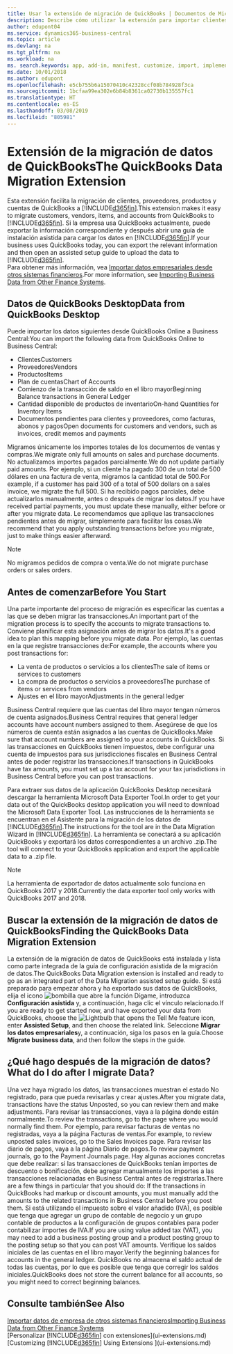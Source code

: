 ```yaml
---
title: Usar la extensión de migración de QuickBooks | Documentos de Microsoft
description: Describe cómo utilizar la extensión para importar clientes, proveedores, elementos y cuentas de QuickBooks Desktop a Business Central.
author: edupont04
ms.service: dynamics365-business-central
ms.topic: article
ms.devlang: na
ms.tgt_pltfrm: na
ms.workload: na
ms. search.keywords: app, add-in, manifest, customize, import, implement
ms.date: 10/01/2018
ms.author: edupont
ms.openlocfilehash: e5cb755b6a15070410c42328ccf08b784928f3ca
ms.sourcegitcommit: 1bcfaa99ea302e6b84b8361ca02730b135557fc1
ms.translationtype: HT
ms.contentlocale: es-ES
ms.lasthandoff: 03/08/2019
ms.locfileid: "805981"
---
```

# <a name="the-quickbooks-data-migration-extension"></a><span data-ttu-id="71b0b-103">Extensión de la migración de datos de QuickBooks</span><span class="sxs-lookup"><span data-stu-id="71b0b-103">The QuickBooks Data Migration Extension</span></span>
<span data-ttu-id="71b0b-104">Esta extensión facilita la migración de clientes, proveedores, productos y cuentas de QuickBooks a [!INCLUDE[d365fin](includes/d365fin_md.md)].</span><span class="sxs-lookup"><span data-stu-id="71b0b-104">This extension makes it easy to migrate customers, vendors, items, and accounts from QuickBooks to [!INCLUDE[d365fin](includes/d365fin_md.md)].</span></span> <span data-ttu-id="71b0b-105">Si la empresa usa QuickBooks actualmente, puede exportar la información correspondiente y después abrir una guía de instalación asistida para cargar los datos en [!INCLUDE[d365fin](includes/d365fin_md.md)].</span><span class="sxs-lookup"><span data-stu-id="71b0b-105">If your business uses QuickBooks today, you can export the relevant information and then open an assisted setup guide to upload the data to [!INCLUDE[d365fin](includes/d365fin_md.md)].</span></span>  
<span data-ttu-id="71b0b-106">Para obtener más información, vea [Importar datos empresariales desde otros sistemas financieros](across-import-data-configuration-packages.md).</span><span class="sxs-lookup"><span data-stu-id="71b0b-106">For more information, see [Importing Business Data from Other Finance Systems](across-import-data-configuration-packages.md).</span></span>

## <a name="data-from-quickbooks-desktop"></a><span data-ttu-id="71b0b-107">Datos de QuickBooks Desktop</span><span class="sxs-lookup"><span data-stu-id="71b0b-107">Data from QuickBooks Desktop</span></span>
 
<span data-ttu-id="71b0b-108">Puede importar los datos siguientes desde QuickBooks Online a Business Central:</span><span class="sxs-lookup"><span data-stu-id="71b0b-108">You can import the following data from QuickBooks Online to Business Central:</span></span>

- <span data-ttu-id="71b0b-109">Clientes</span><span class="sxs-lookup"><span data-stu-id="71b0b-109">Customers</span></span>  
- <span data-ttu-id="71b0b-110">Proveedores</span><span class="sxs-lookup"><span data-stu-id="71b0b-110">Vendors</span></span>  
- <span data-ttu-id="71b0b-111">Productos</span><span class="sxs-lookup"><span data-stu-id="71b0b-111">Items</span></span>  
- <span data-ttu-id="71b0b-112">Plan de cuentas</span><span class="sxs-lookup"><span data-stu-id="71b0b-112">Chart of Accounts</span></span>  
- <span data-ttu-id="71b0b-113">Comienzo de la transacción de saldo en el libro mayor</span><span class="sxs-lookup"><span data-stu-id="71b0b-113">Beginning Balance transactions in General Ledger</span></span>  
- <span data-ttu-id="71b0b-114">Cantidad disponible de productos de inventario</span><span class="sxs-lookup"><span data-stu-id="71b0b-114">On-hand Quantities for Inventory Items</span></span>  
- <span data-ttu-id="71b0b-115">Documentos pendientes para clientes y proveedores, como facturas, abonos y pagos</span><span class="sxs-lookup"><span data-stu-id="71b0b-115">Open documents for customers and vendors, such as invoices, credit memos and payments</span></span>  

<span data-ttu-id="71b0b-116">Migramos únicamente los importes totales de los documentos de ventas y compras.</span><span class="sxs-lookup"><span data-stu-id="71b0b-116">We migrate only full amounts on sales and purchase documents.</span></span> <span data-ttu-id="71b0b-117">No actualizamos importes pagados parcialmente.</span><span class="sxs-lookup"><span data-stu-id="71b0b-117">We do not update partially paid amounts.</span></span> <span data-ttu-id="71b0b-118">Por ejemplo, si un cliente ha pagado 300 de un total de 500 dólares en una factura de venta, migramos la cantidad total de 500.</span><span class="sxs-lookup"><span data-stu-id="71b0b-118">For example, if a customer has paid 300 of a total of 500 dollars on a sales invoice, we migrate the full 500.</span></span> <span data-ttu-id="71b0b-119">Si ha recibido pagos parciales, debe actualizarlos manualmente, antes o después de migrar los datos.</span><span class="sxs-lookup"><span data-stu-id="71b0b-119">If you have received partial payments, you must update these manually, either before or after you migrate data.</span></span> <span data-ttu-id="71b0b-120">Le recomendamos que aplique las transacciones pendientes antes de migrar, simplemente para facilitar las cosas.</span><span class="sxs-lookup"><span data-stu-id="71b0b-120">We recommend that you apply outstanding transactions before you migrate, just to make things easier afterward.</span></span>

> [!NOTE]
> <span data-ttu-id="71b0b-121">No migramos pedidos de compra o venta.</span><span class="sxs-lookup"><span data-stu-id="71b0b-121">We do not migrate purchase orders or sales orders.</span></span>

## <a name="before-you-start"></a><span data-ttu-id="71b0b-122">Antes de comenzar</span><span class="sxs-lookup"><span data-stu-id="71b0b-122">Before You Start</span></span>
<span data-ttu-id="71b0b-123">Una parte importante del proceso de migración es especificar las cuentas a las que se deben migrar las transacciones.</span><span class="sxs-lookup"><span data-stu-id="71b0b-123">An important part of the migration process is to specify the accounts to migrate transactions to.</span></span> <span data-ttu-id="71b0b-124">Conviene planificar esta asignación antes de migrar los datos.</span><span class="sxs-lookup"><span data-stu-id="71b0b-124">It's a good idea to plan this mapping before you migrate data.</span></span> <span data-ttu-id="71b0b-125">Por ejemplo, las cuentas en la que registre transacciones de:</span><span class="sxs-lookup"><span data-stu-id="71b0b-125">For example, the accounts where you post transactions for:</span></span>

- <span data-ttu-id="71b0b-126">La venta de productos o servicios a los clientes</span><span class="sxs-lookup"><span data-stu-id="71b0b-126">The sale of items or services to customers</span></span>  
- <span data-ttu-id="71b0b-127">La compra de productos o servicios a proveedores</span><span class="sxs-lookup"><span data-stu-id="71b0b-127">The purchase of items or services from vendors</span></span>  
- <span data-ttu-id="71b0b-128">Ajustes en el libro mayor</span><span class="sxs-lookup"><span data-stu-id="71b0b-128">Adjustments in the general ledger</span></span>  

<span data-ttu-id="71b0b-129">Business Central requiere que las cuentas del libro mayor tengan números de cuenta asignados.</span><span class="sxs-lookup"><span data-stu-id="71b0b-129">Business Central requires that general ledger accounts have account numbers assigned to them.</span></span> <span data-ttu-id="71b0b-130">Asegúrese de que los números de cuenta están asignados a las cuentas de QuickBooks.</span><span class="sxs-lookup"><span data-stu-id="71b0b-130">Make sure that account numbers are assigned to your accounts in QuickBooks.</span></span>
<span data-ttu-id="71b0b-131">Si las transacciones en QuickBooks tienen impuestos, debe configurar una cuenta de impuestos para sus jurisdicciones fiscales en Business Central antes de poder registrar las transacciones.</span><span class="sxs-lookup"><span data-stu-id="71b0b-131">If transactions in QuickBooks have tax amounts, you must set up a tax account for your tax jurisdictions in Business Central before you can post transactions.</span></span>

<span data-ttu-id="71b0b-132">Para extraer sus datos de la aplicación QuickBooks Desktop necesitará descargar la herramienta Microsoft Data Exporter Tool.</span><span class="sxs-lookup"><span data-stu-id="71b0b-132">In order to get your data out of the QuickBooks desktop application you will need to download the Microsoft Data Exporter Tool.</span></span>  <span data-ttu-id="71b0b-133">Las instrucciones de la herramienta se encuentran en el Asistente para la migración de los datos de [!INCLUDE[d365fin](includes/d365fin_md.md)].</span><span class="sxs-lookup"><span data-stu-id="71b0b-133">The instructions for the tool are in the Data Migration Wizard in [!INCLUDE[d365fin](includes/d365fin_md.md)].</span></span> <span data-ttu-id="71b0b-134">La herramienta se conectará a su aplicación QuickBooks y exportará los datos correspondientes a un archivo .zip.</span><span class="sxs-lookup"><span data-stu-id="71b0b-134">The tool will connect to your QuickBooks application and export the applicable data to a .zip file.</span></span>  

> [!NOTE]
> <span data-ttu-id="71b0b-135">La herramienta de exportador de datos actualmente solo funciona en QuickBooks 2017 y 2018.</span><span class="sxs-lookup"><span data-stu-id="71b0b-135">Currently the data exporter tool only works with QuickBooks 2017 and 2018.</span></span>

## <a name="finding-the-quickbooks-data-migration-extension"></a><span data-ttu-id="71b0b-136">Buscar la extensión de la migración de datos de QuickBooks</span><span class="sxs-lookup"><span data-stu-id="71b0b-136">Finding the QuickBooks Data Migration Extension</span></span>
<span data-ttu-id="71b0b-137">La extensión de la migración de datos de QuickBooks está instalada y lista como parte integrada de la guía de configuración asistida de la migración de datos.</span><span class="sxs-lookup"><span data-stu-id="71b0b-137">The QuickBooks Data Migration extension is installed and ready to go as an integrated part of the Data Migration assisted setup guide.</span></span> <span data-ttu-id="71b0b-138">Si está preparado para empezar ahora y ha exportado sus datos de QuickBooks, elija el icono ![bombilla que abre la función Dígame](media/ui-search/search_small.png "Dígame que desea hacer"), introduzca **Configuración asistida** y, a continuación, haga clic el vínculo relacionado.</span><span class="sxs-lookup"><span data-stu-id="71b0b-138">If you are ready to get started now, and have exported your data from QuickBooks, choose the ![Lightbulb that opens the Tell Me feature](media/ui-search/search_small.png "Tell me what you want to do") icon, enter **Assisted Setup**, and then choose the related link.</span></span> <span data-ttu-id="71b0b-139">Seleccione **Migrar los datos empresariales**y, a continuación, siga los pasos en la guía.</span><span class="sxs-lookup"><span data-stu-id="71b0b-139">Choose **Migrate business data**, and then follow the steps in the guide.</span></span>  

## <a name="what-do-i-do-after-i-migrate-data"></a><span data-ttu-id="71b0b-140">¿Qué hago después de la migración de datos?</span><span class="sxs-lookup"><span data-stu-id="71b0b-140">What do I do after I migrate Data?</span></span>
<span data-ttu-id="71b0b-141">Una vez haya migrado los datos, las transacciones muestran el estado No registrado, para que pueda revisarlas y crear ajustes.</span><span class="sxs-lookup"><span data-stu-id="71b0b-141">After you migrate data, transactions have the status Unposted, so you can review them and make adjustments.</span></span> <span data-ttu-id="71b0b-142">Para revisar las transacciones, vaya a la página donde están normalmente.</span><span class="sxs-lookup"><span data-stu-id="71b0b-142">To review the transactions, go to the page where you would normally find them.</span></span> <span data-ttu-id="71b0b-143">Por ejemplo, para revisar facturas de ventas no registradas, vaya a la página Facturas de ventas.</span><span class="sxs-lookup"><span data-stu-id="71b0b-143">For example, to review unposted sales invoices, go to the Sales Invoices page.</span></span> <span data-ttu-id="71b0b-144">Para revisar las diario de pagos, vaya a la página Diario de pagos.</span><span class="sxs-lookup"><span data-stu-id="71b0b-144">To review payment journals, go to the Payment Journals page.</span></span>
<span data-ttu-id="71b0b-145">Hay algunas acciones concretas que debe realizar: si las transacciones de QuickBooks tenían importes de descuento o bonificación, debe agregar manualmente los importes a las transacciones relacionadas en Business Central antes de registrarlas.</span><span class="sxs-lookup"><span data-stu-id="71b0b-145">There are a few things in particular that you should do: If the transactions in QuickBooks had markup or discount amounts, you must manually add the amounts to the related transactions in Business Central before you post them.</span></span>
<span data-ttu-id="71b0b-146">Si está utilizando el impuesto sobre el valor añadido (IVA), es posible que tenga que agregar un grupo de contable de negocio y un grupo contable de productos a la configuración de grupos contables para poder contabilizar importes de IVA.</span><span class="sxs-lookup"><span data-stu-id="71b0b-146">If you are using value added tax (VAT), you may need to add a business posting group and a product posting group to the posting setup so that you can post VAT amounts.</span></span>
<span data-ttu-id="71b0b-147">Verifique los saldos iniciales de las cuentas en el libro mayor.</span><span class="sxs-lookup"><span data-stu-id="71b0b-147">Verify the beginning balances for accounts in the general ledger.</span></span> <span data-ttu-id="71b0b-148">QuickBooks no almacena el saldo actual de todas las cuentas, por lo que es posible que tenga que corregir los saldos iniciales.</span><span class="sxs-lookup"><span data-stu-id="71b0b-148">QuickBooks does not store the current balance for all accounts, so you might need to correct beginning balances.</span></span>

## <a name="see-also"></a><span data-ttu-id="71b0b-149">Consulte también</span><span class="sxs-lookup"><span data-stu-id="71b0b-149">See Also</span></span>
[<span data-ttu-id="71b0b-150">Importar datos de empresa de otros sistemas financieros</span><span class="sxs-lookup"><span data-stu-id="71b0b-150">Importing Business Data from Other Finance Systems</span></span>](across-import-data-configuration-packages.md)  
<span data-ttu-id="71b0b-151">[Personalizar [!INCLUDE[d365fin](includes/d365fin_md.md)] con extensiones](ui-extensions.md)</span><span class="sxs-lookup"><span data-stu-id="71b0b-151">[Customizing [!INCLUDE[d365fin](includes/d365fin_md.md)] Using Extensions ](ui-extensions.md)</span></span>  
